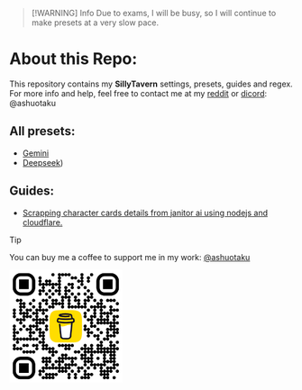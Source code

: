 
> [!WARNING]  Info
> Due to exams, I will be busy, so I will continue to make presets at a very slow pace.

# About this Repo:
This repository contains my **SillyTavern** settings, presets, guides and regex.
For more info and help, feel free to contact me at my [reddit](https://www.reddit.com/user/ashuotaku/) or [dicord](https://discord.com/users/1069149872483225630): @ashuotaku

## All presets:
- [Gemini](ChatCompletionPresets/Gemini/)
- [Deepseek](https://github.com/ashuotaku/sillytavern/tree/main/ChatCompletionPresets/Deepseek%20V3%200324%20(free)))

## Guides:
- [Scrapping character cards details from janitor ai using nodejs and cloudflare.](Guides/JanitorAI_Scrapper.md)

> [!TIP]
> You can buy me a coffee to support me in my work: [@ashuotaku](https://www.buymeacoffee.com/ashuotaku)
>
> <a href='https://www.buymeacoffee.com/ashuotaku'><img src='Images/buymeacoffee.png' width='200'></a>
